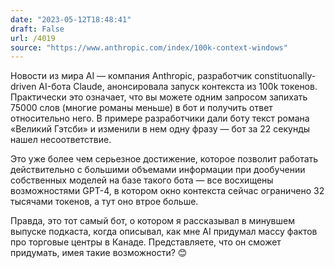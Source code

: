 ```yaml
---
date: "2023-05-12T18:48:41"
draft: False
url: /4019
source: "https://www.anthropic.com/index/100k-context-windows"
---
```


Новости из мира AI — компания Anthropic, разработчик constituonally-driven AI-бота Claude, анонсировала запуск контекста из 100k токенов. Практически это означает, что вы можете одним запросом запихать 75000 слов (многие романы меньше) в бот и получить ответ относительно него. В примере разработчики дали боту текст романа «Великий Гэтсби» и изменили в нем одну фразу — бот за 22 секунды нашел несоответствие.

Это уже более чем серьезное достижение, которое позволит работать действительно с большими объемами информации при дообучении собственных моделей на базе такого бота — все восхищены возможностями GPT-4, в котором окно контекста сейчас ограничено 32 тысячами токенов, а тут оно втрое больше. 

Правда, это тот самый бот, о котором я рассказывал в минувшем выпуске подкаста, когда описывал, как мне AI придумал массу фактов про торговые центры в Канаде. Представляете, что он сможет придумать, имея такие возможности? 😊
